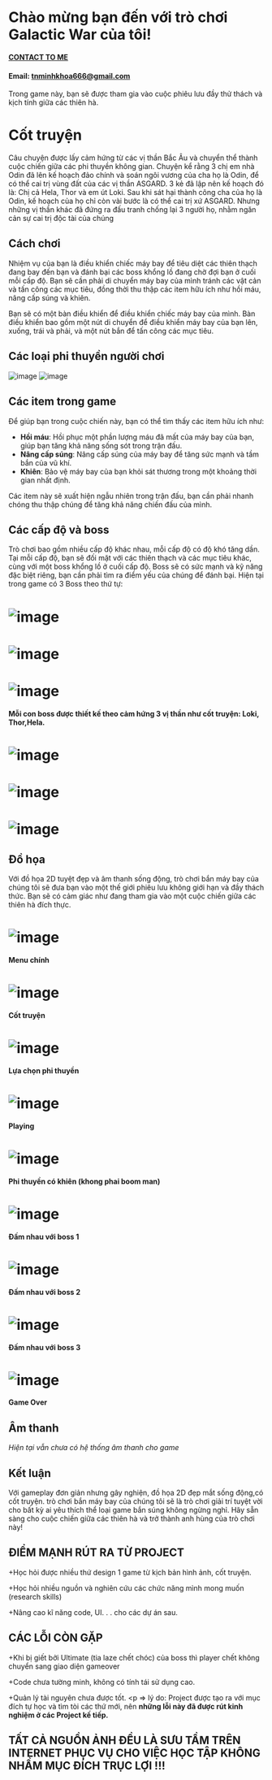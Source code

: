 # Chào mừng bạn đến với trò chơi Galactic War của tôi!
[**CONTACT TO ME**](https://www.facebook.com/Ireking666)
#### **Email: tnminhkhoa666@gmail.com**
Trong game này, bạn sẽ được tham gia vào cuộc phiêu lưu đầy thử thách và kịch tính giữa các thiên hà.
# Cốt truyện
Câu chuyện được lấy cảm hứng từ các vị thần Bắc Âu và chuyển thể thành cuộc chiến giữa các phi thuyền không gian.
Chuyện kể rằng 3 chị em nhà Odin đã lên kế hoạch đảo chính và soán ngôi vương của cha họ là Odin, để có thể cai trị vùng đất của các vị thần ASGARD.
3 kẻ đã lập nên kế hoạch đó là: Chị cả Hela, Thor và em út Loki.
Sau khi sát hại thành công cha của họ là Odin, kế hoạch của họ chỉ còn vài bước là có thể cai trị xứ ASGARD.
Nhưng những vị thần khác đã đứng ra đấu tranh chống lại 3 người họ, nhằm ngăn cản sự cai trị độc tài của chúng

## Cách chơi

Nhiệm vụ của bạn là điều khiển chiếc máy bay để tiêu diệt các thiên thạch đang bay đến bạn và đánh bại các boss khổng lồ đang chờ đợi bạn ở cuối mỗi cấp độ. Bạn sẽ cần phải di chuyển máy bay của mình tránh các vật cản và tấn công các mục tiêu, đồng thời thu thập các item hữu ích như hồi máu, nâng cấp súng và khiên.

Bạn sẽ có một bàn điều khiển để điều khiển chiếc máy bay của mình. Bàn điều khiển bao gồm một nút di chuyển để điều khiển máy bay của bạn lên, xuống, trái và phải, và một nút bắn để tấn công các mục tiêu.
## Các loại phi thuyền người chơi
![image](https://github.com/IAmMinhKhoa/-galactic-war/assets/88275892/9d966661-d93e-4688-acf1-058732b34a38)
![image](https://github.com/IAmMinhKhoa/-galactic-war/assets/88275892/9f5ae33d-58c2-41ad-b5f4-c020c2d476cb)

## Các item trong game

Để giúp bạn trong cuộc chiến này, bạn có thể tìm thấy các item hữu ích như:

- **Hồi máu**: Hồi phục một phần lượng máu đã mất của máy bay của bạn, giúp bạn tăng khả năng sống sót trong trận đấu.
- **Nâng cấp súng**: Nâng cấp súng của máy bay để tăng sức mạnh và tầm bắn của vũ khí.
- **Khiên**: Bảo vệ máy bay của bạn khỏi sát thương trong một khoảng thời gian nhất định.

Các item này sẽ xuất hiện ngẫu nhiên trong trận đấu, bạn cần phải nhanh chóng thu thập chúng để tăng khả năng chiến đấu của mình.

## Các cấp độ và boss

Trò chơi bao gồm nhiều cấp độ khác nhau, mỗi cấp độ có độ khó tăng dần. Tại mỗi cấp độ, bạn sẽ đối mặt với các thiên thạch và các mục tiêu khác, cùng với một boss khổng lồ ở cuối cấp độ. Boss sẽ có sức mạnh và kỹ năng đặc biệt riêng, bạn cần phải tìm ra điểm yếu của chúng để đánh bại.
Hiện tại trong game có 3 Boss theo thứ tự:
# ![image](https://github.com/IAmMinhKhoa/-galactic-war/assets/88275892/34afecaf-59c0-4d2d-aa7a-9dd34ddaf957)
# ![image](https://github.com/IAmMinhKhoa/-galactic-war/assets/88275892/c2463194-7ef6-4219-9c41-b3ca396c37a2)
# ![image](https://github.com/IAmMinhKhoa/-galactic-war/assets/88275892/801503bf-9efe-4469-87a0-f222f94db0dd)
**Mỗi con boss được thiết kế theo cảm hứng 3 vị thần như cốt truyện: Loki, Thor,Hela.**
# ![image](https://github.com/IAmMinhKhoa/-galactic-war/assets/88275892/acfe8e41-e833-436a-9f2d-734cb29b6eb3)
# ![image](https://github.com/IAmMinhKhoa/-galactic-war/assets/88275892/9d4a0c03-c79e-46b0-8fae-b5337c1a9091)
# ![image](https://github.com/IAmMinhKhoa/-galactic-war/assets/88275892/6c746c81-6acd-4757-a87c-d3382b34c3d7)

## Đồ họa
Với đồ họa 2D tuyệt đẹp và âm thanh sống động, trò chơi bắn máy bay của chúng tôi sẽ đưa bạn vào một thế giới phiêu lưu không giới hạn và đầy thách thức. Bạn sẽ có cảm giác như đang tham gia vào một cuộc chiến giữa các thiên hà đích thực.
# ![image](https://github.com/IAmMinhKhoa/-galactic-war/assets/88275892/832017bf-2984-41c9-a91a-7d0b2c50cfc1)
**Menu chính**
# ![image](https://github.com/IAmMinhKhoa/-galactic-war/assets/88275892/61047816-fb77-48c5-83b4-71c35d779a5d)
**Cốt truyện**
# ![image](https://github.com/IAmMinhKhoa/-galactic-war/assets/88275892/ccd5f211-6957-4290-bcd2-b60087bf2c51)
**Lựa chọn phi thuyền**
# ![image](https://github.com/IAmMinhKhoa/-galactic-war/assets/88275892/756623d9-10ce-406d-88ff-c9da303dfacb)
**Playing**
# ![image](https://github.com/IAmMinhKhoa/-galactic-war/assets/88275892/f5c73a6d-aeb5-4dc6-8717-c0e4713a6675)
**Phi thuyền có khiên (khong phai boom man)**
# ![image](https://github.com/IAmMinhKhoa/-galactic-war/assets/88275892/c52ac8d6-24c3-4182-bf16-020398c6454a)
**Đấm nhau với boss 1**
# ![image](https://github.com/IAmMinhKhoa/-galactic-war/assets/88275892/181df65f-37f4-4a74-af2f-c5ea739823da)
**Đấm nhau với boss 2**
# ![image](https://github.com/IAmMinhKhoa/-galactic-war/assets/88275892/b950edef-09f5-4077-b498-929ab6846b72)
**Đấm nhau với boss 3**
# ![image](https://github.com/IAmMinhKhoa/-galactic-war/assets/88275892/42e3b2da-31f9-4cc1-b66e-f7b9563ddda8)
**Game Over**
## Âm thanh
_Hiện tại vẫn chưa có hệ thống âm thanh cho game_
## Kết luận
Với gameplay đơn giản nhưng gây nghiện, đồ họa 2D đẹp mắt sống động,có cốt truyện. trò chơi bắn máy bay của chúng tôi sẽ là trò chơi giải trí tuyệt vời cho bất kỳ ai yêu thích thể loại game bắn súng không ngừng nghỉ. Hãy sẵn sàng cho cuộc chiến giữa các thiên hà và trở thành anh hùng của trò chơi này!
## ĐIỂM MẠNH RÚT RA TỪ PROJECT
+Học hỏi được nhiều thứ design 1 game từ kịch bản hình ảnh, cốt truyện. <p>
+Học hỏi nhiều nguồn và nghiên cứu các chức năng mình mong muốn (research skills) <p>
+Nâng cao kĩ năng code, UI. . . cho các dự án sau. <p>
## CÁC LỖI CÒN GẶP
+Khi bị giết bởi Ultimate (tia laze chết chóc) của boss thì player chết không chuyển sang giao diện gameover  <p>
+Code chưa tường minh, không có tính tái sử dụng cao. <p>
+Quản lý tài nguyên chưa được tốt. <p
=> lý do: Project được tạo ra với mục đích tự học và tìm tòi các thứ mới, nên **những lỗi này đã được rút kinh nghiệm ở các Project kế tiếp.** <p>
## TẤT CẢ NGUỒN ẢNH ĐỀU LÀ SƯU TẦM TRÊN INTERNET PHỤC VỤ CHO VIỆC HỌC TẬP KHÔNG NHẦM MỤC ĐÍCH TRỤC LỢI !!!
